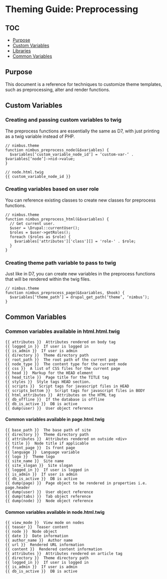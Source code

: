 # Theming Guide: Preprocessing

## TOC

- [Purpose](#purpose)
- [Custom Variables](#custom-variables)
- [Libraries](#libraries)
- [Common Variables](#common-variables)

## Purpose 
This document is a reference for techniques to customize theme templates, such as preprocessing, alter and render functions. 

## Custom Variables

### Creating and passing custom variables to twig 

The preprocess functions are essentially the same as D7, with just printing as a twig variable instead of PHP.  

```
// nimbus.theme
function nimbus_preprocess_node(&$variables) {
  $variables[‘custom_variable_node_id’] = ‘custom-var-‘ . $variables[‘node’]->nid->value;
}

// node.html.twig 
{{ custom_variable_node_id }}
```


### Creating variables based on user role

You can reference existing classes to create new classes for preprocess functions.

```
// nimbus.theme
function nimbus_preprocess_html(&$variables) {
  // Get current user.
  $user = \Drupal::currentUser();
  $roles = $user->getRoles();
  foreach ($roles as $role) {
    $variables['attributes']['class'][] = 'role-' . $role;
  } 
}
```


### Creating theme path variable to pass to twig 

Just like in D7, you can create new variables in the preprocess functions that will be rendered within the twig files. 

```
// nimbus.theme
function nimbus_preprocess_page(&$variables, $hook) {
  $variables[‘theme_path’] = drupal_get_path(‘theme’, ‘nimbus’);
}
```



## Common Variables

### Common variables available in html.html.twig 
```
{{ attributes }}  Attributes rendered on body tag 
{{ logged_in }}  If user is logged in
{{ is_admin }}  If user is admin
{{ directory }}  Theme directory path  
{{ root_path }}  The root path of the current page
{{ node_type }}  The content type for the current node
{{ css }}  A list of CSS files for the current page
{{ head }}  Markup for the HEAD element
{{ head_title }}  Page title for the TITLE tag
{{ styles }}  Style tags HEAD section.
{{ scripts }}  Script tags for javascript files in HEAD
{{ scripts_bottom }}  Script tags for javascript files in BODY 
{{ html_attributes }}  Attributes on the HTML tag 
{{ db_offline }}  If the database is offline
{{ db_is_active }}  DB is active
{{ dump(user) }}  User object reference 
```

#### Common variables available in page.html.twig 

```
{{ base_path }}  The base path of site 
{{ directory }}  Theme directory path 
{{ attributes }}  Attributes rendered on outside <div>
{{ title }}  Node title if applicable 
{{ front_page }}  Is front page 
{{ language }}  Language variable 
{{ logo }}  Theme logo 
{{ site_name }}  Site name
{{ site_slogan }}  Site slogan 
{{ logged_in }}  If user is logged in
{{ is_admin }}  If user is admin
{{ db_is_active }}  DB is active
{{ dump(page) }}  Page object to be rendered in properties i.e. page.header
{{ dump(user) }}  User object reference 
{{ dump(tabs) }}  Tab object reference 
{{ dump(node) }}  Node object reference 
```

#### Common variables available in node.html.twig 

```
{{ view_mode }}  View mode on nodes 
{{ teaser }}  Teaser content 
{{ node }}  Node object 
{{ date }}  Date information 
{{ author_name }}  Author name  
{{ url }}  Rendered URL information 
{{ content }}  Rendered content information 
{{ attributes }}  Attributes rendered on article tag
{{ directory }}  Theme directory path 
{{ logged_in }}  If user is logged in
{{ is_admin }}  If user is admin
{{ db_is_active }}  DB is active
```


